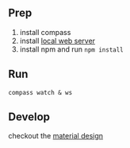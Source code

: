 ## Prep
1. install compass
2. install [local web server](https://www.npmjs.com/package/local-web-server)
3. install npm and run `npm install`


## Run
`compass watch & ws`

## Develop
checkout the [material design](https://getmdl.io/components/index.html)